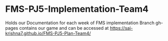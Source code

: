# FMS-PJ5-Implementation-Team4
Holds our Documentation for each week of FMS implementation
Branch gh-pages contains our game and can be accessed at https://sai-krishna7.github.io/FMS-PJ5-Plan-Team4/
